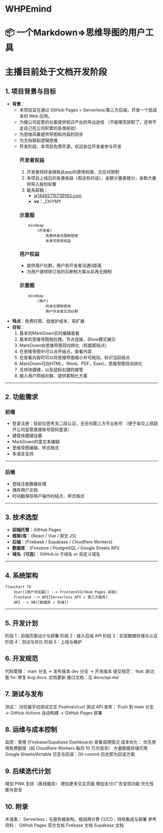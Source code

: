# WHPEmind
# 📦 一个Markdown=>思维导图的用户工具
# 主播目前处于文档开发阶段
## 1. 项目背景与目标
- **背景**：
    - 本项目旨在通过 GitHub Pages + Serverless/第三方后端，开发一个低成本的 Web 应用。
    - 为被公司监管的社畜提供知识产出的导出途径
        （不能哪天辞职了，还带不走自己在公司积累的各类经验）
    - 为思维风暴提供导图和内容的同步
    - 为文档架起逻辑思维
    - 开发阶段，本项目免费开源，欢迎各位开发者参与开发
        ### **开发者权益**
        1. 开发者将终身拥有此app的使用权限，无任何限制
        2. 本项目上线后的各类收益（假设有的话），金额少量直接分，金额大量则导入股份权重
        3. 联系邮箱：
            - w1449271571@163.com
            - **vx：**_ChiYMY
        ### **示意图**
        ```mermaid
            mindmap
                (开发者)   
                    免费终身无限制使用
                    未来可获得收益
        ```
        ### **用户权益**
        - 提供用户社群，用户和开发者沟通0距离
        - 为用户提供除订阅的买断制方案从此再无限制
        ### **示意图**
        ```mermaid
            mindmap
                (用户)
                    终身无限制使用
                    用户开发者交流社群
        ```
- **特点**：免费托管、低维护成本、易扩展
- **目标**：
    1. 基本的MarkDown实时编辑查看
    2. 基本的思维导图拖拉拽，节点连接，Show模式展示
    3. MarkDown向思维导图双向转化（标题即结点）
    4. 在思维导图中可以点开结点，查看内容
    5. 在查看内容时可以将思维导图缩小并可拖动，标识当前结点
    6. MarkDown可向HTML，Word，PDF，Execl，思维导图双向转化
    7. 支持快捷键，以及鼠标右键的接管
    8. 接入用户网络社群，提供客制化方案
---

## 2. 功能需求
### 前端
- 登录注册：目前仅思考无二段认证，无任何第三方平台账号
    （便于各位上班跳开公司监管直接账号密码登录）
- 键盘快捷键设置
- MarkDown的富文本编辑
- 思维导图编辑，样式格式
- 多语言支持
---

### 后端
- 登陆注册数据处理
- 储存用户文档
- 时间戳保存用户操作的结点，样式格式
---

## 3. 技术选型
- **前端托管**：GitHub Pages  
- **框架/库**：{React / Vue / 原生 JS}  
- **后端**：{Firebase / Supabase / Cloudflare Workers}  
- **数据库**：{Firestore / PostgreSQL / Google Sheets API}  
- **域名（可选）**：GitHub.io 子域名 or 自定义域名  

---
## 4. 系统架构
```mermaid
flowchart TD
    User([用户浏览器]) --> Frontend[GitHub Pages 前端]
    Frontend --> API[Serverless API / 第三方服务]
    API --> DB([数据库 / 存储])
```
---

## 5. 开发计划
 阶段 1：前端页面设计与部署
 阶段 2：接入后端 API
 阶段 3：实现数据存储与认证
 阶段 4：测试与优化
 阶段 5：上线与维护
## 6. 开发规范
代码管理：
main 分支 → 发布版本
dev 分支 → 开发版本
提交规范：
feat: 新功能
fix: 修复 bug
docs: 文档更新
接口文档：见 docs/api.md
## 7. 测试与发布
测试：
浏览器手动测试交互
Postman/curl 测试 API
发布：
Push 到 main 分支 → GitHub Actions 自动构建 → GitHub Pages 部署
## 8. 运维与成本控制
监控：使用 {Firebase/Supabase Dashboard} 查看调用情况
成本优化：
优先使用免费额度（如 Cloudflare Workers 每月 10 万次请求）
大量数据存储可用 Google Sheets/Airtable
日志与回滚：Git commit 历史即为回滚方案
## 9. 后续迭代计划
 增加 PWA 支持（离线缓存）
 增加更多交互页面
 增加支付/广告变现功能
 优化性能与安全
## 10. 附录
术语表：
Serverless：无服务器架构，按调用计费
CI/CD：持续集成与部署
参考资料：
GitHub Pages 官方文档
Firebase 文档
Supabase 文档